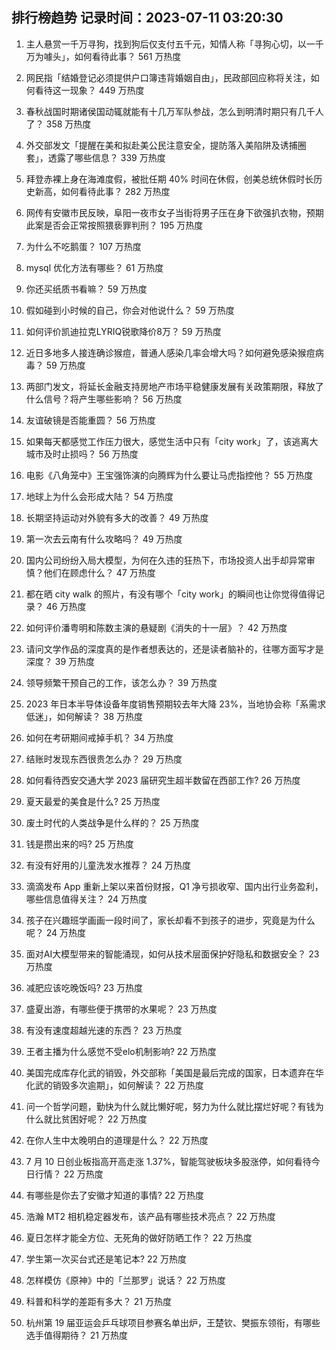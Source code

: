 
## 排行榜趋势 记录时间：2023-07-11 03:20:30
  
  1. 主人悬赏一千万寻狗，找到狗后仅支付五千元，知情人称「寻狗心切，以一千万为噱头」，如何看待此事？ 561 万热度
    
  2. 网民指「结婚登记必须提供户口簿违背婚姻自由」，民政部回应称将关注，如何看待这一现象？ 449 万热度
    
  3. 春秋战国时期诸侯国动辄就能有十几万军队参战，怎么到明清时期只有几千人了？ 358 万热度
    
  4. 外交部发文「提醒在美和拟赴美公民注意安全，提防落入美陷阱及诱捕圈套」，透露了哪些信息？ 339 万热度
    
  5. 拜登赤裸上身在海滩度假，被批任期 40% 时间在休假，创美总统休假时长历史新高，如何看待此事？ 282 万热度
    
  6. 网传有安徽市民反映，阜阳一夜市女子当街将男子压在身下欲强扒衣物，预期此案是否会正常按照猥亵罪判刑？ 195 万热度
    
  7. 为什么不吃鹅蛋？ 107 万热度
    
  8. mysql 优化方法有哪些？ 61 万热度
    
  9. 你还买纸质书看嘛？ 59 万热度
    
  10. 假如碰到小时候的自己，你会对他说什么？ 59 万热度
    
  11. 如何评价凯迪拉克LYRIQ锐歌降价8万？ 59 万热度
    
  12. 近日多地多人接连确诊猴痘，普通人感染几率会增大吗？如何避免感染猴痘病毒？ 59 万热度
    
  13. 两部门发文，将延长金融支持房地产市场平稳健康发展有关政策期限，释放了什么信号？将产生哪些影响？ 56 万热度
    
  14. 友谊破镜是否能重圆？ 56 万热度
    
  15. 如果每天都感觉工作压力很大，感觉生活中只有「city work」了，该逃离大城市及时止损吗？ 56 万热度
    
  16. 电影《八角笼中》王宝强饰演的向腾辉为什么要让马虎指控他？ 55 万热度
    
  17. 地球上为什么会形成大陆？ 54 万热度
    
  18. 长期坚持运动对外貌有多大的改善？ 49 万热度
    
  19. 第一次去云南有什么攻略吗？ 49 万热度
    
  20. 国内公司纷纷入局大模型，为何在久违的狂热下，市场投资人出手却异常审慎？他们在顾虑什么？ 47 万热度
    
  21. 都在晒 city walk 的照片，有没有哪个「city work」的瞬间也让你觉得值得记录？ 46 万热度
    
  22. 如何评价潘粤明和陈数主演的悬疑剧《消失的十一层》？ 42 万热度
    
  23. 请问文学作品的深度真的是作者想表达的，还是读者脑补的，往哪方面写才是深度？ 39 万热度
    
  24. 领导频繁干预自己的工作，该怎么办？ 39 万热度
    
  25. 2023 年日本半导体设备年度销售预期较去年大降 23%，当地协会称「系需求低迷」，如何解读？ 38 万热度
    
  26. 如何在考研期间戒掉手机？ 34 万热度
    
  27. 结账时发现东西很贵怎么办？ 29 万热度
    
  28. 如何看待西安交通大学 2023 届研究生超半数留在西部工作? 26 万热度
    
  29. 夏天最爱的美食是什么? 25 万热度
    
  30. 废土时代的人类战争是什么样的？ 25 万热度
    
  31. 钱是攒出来的吗? 25 万热度
    
  32. 有没有好用的儿童洗发水推荐？ 24 万热度
    
  33. 滴滴发布 App 重新上架以来首份财报，Q1 净亏损收窄、国内出行业务盈利，哪些信息值得关注？ 24 万热度
    
  34. 孩子在兴趣班学画画一段时间了，家长却看不到孩子的进步，究竟是为什么呢？ 24 万热度
    
  35. 面对AI大模型带来的智能涌现，如何从技术层面保护好隐私和数据安全？ 23 万热度
    
  36. 减肥应该吃晚饭吗? 23 万热度
    
  37. 盛夏出游，有哪些便于携带的水果呢？ 23 万热度
    
  38. 有没有速度超越光速的东西？ 23 万热度
    
  39. 王者主播为什么感觉不受elo机制影响? 22 万热度
    
  40. 美国完成库存化武的销毁，外交部称「美国是最后完成的国家，日本遗弃在华化武的销毁多次逾期」，如何解读？ 22 万热度
    
  41. 问一个哲学问题，勤快为什么就比懒好呢，努力为什么就比摆烂好呢？有钱为什么就比贫困好呢？ 22 万热度
    
  42. 在你人生中太晚明白的道理是什么？ 22 万热度
    
  43. 7 月 10 日创业板指高开高走涨 1.37%，智能驾驶板块多股涨停，如何看待今日行情？ 22 万热度
    
  44. 有哪些是你去了安徽才知道的事情? 22 万热度
    
  45. 浩瀚 MT2 相机稳定器发布，该产品有哪些技术亮点？ 22 万热度
    
  46. 夏日怎样才能全方位、无死角的做好防晒工作？ 22 万热度
    
  47. 学生第一次买台式还是笔记本? 22 万热度
    
  48. 怎样模仿《原神》中的「兰那罗」说话？ 22 万热度
    
  49. 科普和科学的差距有多大？ 21 万热度
    
  50. 杭州第 19 届亚运会乒乓球项目参赛名单出炉，王楚钦、樊振东领衔，有哪些选手值得期待？ 21 万热度
    